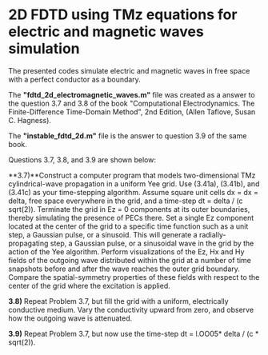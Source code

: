 # 2D FDTD using TMz equations for electric and magnetic waves simulation

The presented codes simulate electric and magnetic waves in free space with a perfect conductor as a boundary.

The **"fdtd_2d_electromagnetic_waves.m"** file was created as a answer to the question 3.7 and 3.8 of the book "Computational Electrodynamics. The Finite-Difference Time-Domain Method", 2nd Edition, (Allen Taflove, Susan C. Hagness). 

The **"instable_fdtd_2d.m"** file is the answer to question 3.9 of the same book.

Questions 3.7, 3.8, and 3.9 are shown below:

**3.7)**Construct a computer program that models two-dimensional TMz cylindrical-wave propagation in a uniform Yee grid. Use (3.41a), (3.41b), and (3.41c) as your time-stepping algorithm. Assume square unit cells dx = dx = delta, free space everywhere in the grid, and a time-step dt = delta / (c sqrt(2)). Terminate the grid in Ez = 0 components at its outer boundaries, thereby simulating the presence of PECs there. Set a single Ez component located at the center of the grid to a specific time function such as a unit step, a Gaussian pulse, or a sinusoid. This will generate a radially-propagating step, a Gaussian pulse, or a sinusoidal wave in the grid by the action of the Yee algorithm. Perform visualizations of the Ez, Hx and Hy fields of the outgoing wave distributed within the grid at a number of time snapshots before and after the wave reaches the outer grid boundary. Compare the spatial-symmetry properties of these fields with respect to the center of the grid where the excitation is applied.

**3.8)** Repeat Problem 3.7, but fill the grid with a uniform, electrically conductive medium. Vary the conductivity upward from zero, and observe how the outgoing wave is attenuated.

**3.9)** Repeat Problem 3.7, but now use the time-step dt = l.OO05* delta / (c * sqrt(2)).
